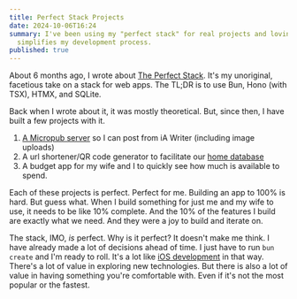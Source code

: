 ```yaml
---
title: Perfect Stack Projects
date: 2024-10-06T16:24
summary: I've been using my "perfect stack" for real projects and loving how it
  simplifies my development process.
published: true
---
```

About 6 months ago, I wrote about [The Perfect Stack](https://samwarnick.com/blog/the-perfect-stack/). It's my unoriginal, facetious take on a stack for web apps. The TL;DR is to use Bun, Hono (with TSX), HTMX, and SQLite.

Back when I wrote about it, it was mostly theoretical. But, since then, I have built a few projects with it.

1. [A Micropub server](https://samwarnick.com/blog/micropub-again/) so I can post from iA Writer (including image uploads)
2. A url shortener/QR code generator to facilitate our [home database](https://samwarnick.com/blog/home-database/)
3. A budget app for my wife and I to quickly see how much is available to spend.

Each of these projects is perfect. Perfect for me. Building an app to 100% is hard. But guess what. When I build something for just me and my wife to use, it needs to be like 10% complete. And the 10% of the features I build are exactly what we need. And they were a joy to build and iterate on.

The stack, IMO, _is_ perfect. Why is it perfect? It doesn't make me think. I have already made a lot of decisions ahead of time. I just have to run `bun create` and I'm ready to roll. It's a lot like [iOS development](https://samwarnick.com/blog/why-i-like-ios-development/) in that way. There's a lot of value in exploring new technologies. But there is also a lot of value in having something you're comfortable with. Even if it's not the most popular or the fastest. 
